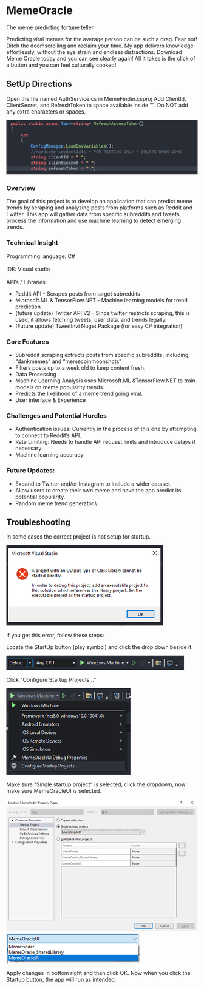 # MemeOracle
The meme predicting fortune teller

Predicting viral memes for the average person can be such a drag. Fear not! Ditch the doomscrolling and reclaim your time. My app delivers knowledge effortlessly, without the eye strain and endless distractions. Download Meme Oracle today and you can see clearly again! All it takes is the click of a button and you can feel culturally cooked!

## SetUp Directions
Open the file named AuthService.cs in MemeFinder.csproj
Add ClientId, ClientSecret, and RefreshToken to space available inside "". Do NOT add any extra characters or spaces.

![CredentialsIMG](ReadMe_Images/CredentialsIMG.PNG)

### Overview

The goal of this project is to develop an application that can predict meme trends by scraping and analyzing posts from platforms such as Reddit and Twitter. This app will gather data from specific subreddits and tweets, process the information and use machine learning to detect emerging trends.

### Technical Insight

Programming language: C# <br />
<br />
IDE: Visual studio <br />
<br />
API’s / Libraries: <br />
* Reddit API - Scrapes posts from target subreddits
* Microsoft.ML & TensorFlow.NET - Machine learning models for trend prediction
* (future update) Twitter API V2 - Since twitter restricts scraping, this is used, it allows fetching tweets, user data, and trends legally.
* (Future update) TweetInvi Nuget Package (for easy C# integration)

### Core Features

* Subreddit scraping extracts posts from specific subreddits, including, “dankmemes” and “memecoinmoonshots”
* Filters posts up to a week old to keep content fresh.
* Data Processing
* Machine Learning Analysis uses Microsoft.ML &TensorFlow.NET to train models on meme popularity trends.
* Predicts the likelihood of a meme trend going viral.
* User interface & Experience


### Challenges and Potential Hurdles

* Authentication issues: Currently in the process of this one by attempting to connect to Reddit’s API. 
* Rate Limiting: Needs to handle API request limits and introduce delays if necessary.
* Machine learning accuracy

### Future Updates:

* Expand to Twitter and/or Instagram to include a wider dataset.
* Allow users to create their own meme and have the app predict its potential popularity.
* Random meme trend generator.\

## Troubleshooting

In some cases the correct project is not setup for startup.

![StartUpTarget_IMG5.PNG](ReadMe_Images/StartUpTarget_IMG5.PNG)

If you get this error, follow these steps:

Locate the StartUp button (play symbol) and click the drop down beside it.

![StartUpTarget_IMG1.PNG](ReadMe_Images/StartUpTarget_IMG1.PNG)

Click "Configure Startup Projects..."

![StartUpTarget_IMG2.PNG](ReadMe_Images/StartUpTarget_IMG2.PNG)

Make sure "Single startup project" is selected, click the dropdown, now make sure MemeOracleUI is selected.

![StartUpTarget_IMG3.PNG](ReadMe_Images/StartUpTarget_IMG3.PNG)
![StartUpTarget_IMG4.PNG](ReadMe_Images/StartUpTarget_IMG4.PNG)

Apply changes in bottom right and then click OK.
Now when you click the Startup button, the app will run as intended.


